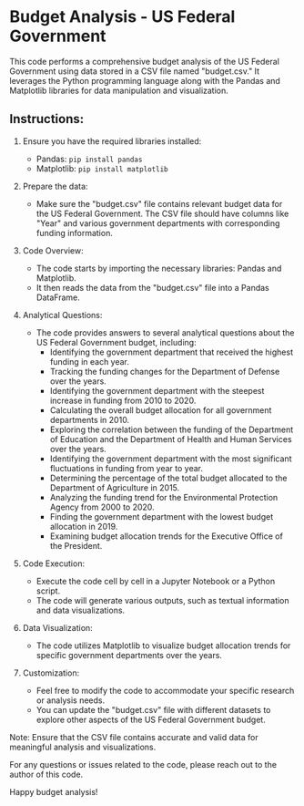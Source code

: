 # Budget Analysis - US Federal Government

This code performs a comprehensive budget analysis of the US Federal Government using data stored in a CSV file named "budget.csv." It leverages the Python programming language along with the Pandas and Matplotlib libraries for data manipulation and visualization.

## Instructions:

1. Ensure you have the required libraries installed:
   - Pandas: `pip install pandas`
   - Matplotlib: `pip install matplotlib`

2. Prepare the data:
   - Make sure the "budget.csv" file contains relevant budget data for the US Federal Government. The CSV file should have columns like "Year" and various government departments with corresponding funding information.

3. Code Overview:
   - The code starts by importing the necessary libraries: Pandas and Matplotlib.
   - It then reads the data from the "budget.csv" file into a Pandas DataFrame.

4. Analytical Questions:
   - The code provides answers to several analytical questions about the US Federal Government budget, including:
     - Identifying the government department that received the highest funding in each year.
     - Tracking the funding changes for the Department of Defense over the years.
     - Identifying the government department with the steepest increase in funding from 2010 to 2020.
     - Calculating the overall budget allocation for all government departments in 2010.
     - Exploring the correlation between the funding of the Department of Education and the Department of Health and Human Services over the years.
     - Identifying the government department with the most significant fluctuations in funding from year to year.
     - Determining the percentage of the total budget allocated to the Department of Agriculture in 2015.
     - Analyzing the funding trend for the Environmental Protection Agency from 2000 to 2020.
     - Finding the government department with the lowest budget allocation in 2019.
     - Examining budget allocation trends for the Executive Office of the President.

5. Code Execution:
   - Execute the code cell by cell in a Jupyter Notebook or a Python script.
   - The code will generate various outputs, such as textual information and data visualizations.

6. Data Visualization:
   - The code utilizes Matplotlib to visualize budget allocation trends for specific government departments over the years.

7. Customization:
   - Feel free to modify the code to accommodate your specific research or analysis needs.
   - You can update the "budget.csv" file with different datasets to explore other aspects of the US Federal Government budget.

Note: Ensure that the CSV file contains accurate and valid data for meaningful analysis and visualizations.

For any questions or issues related to the code, please reach out to the author of this code.

Happy budget analysis!
